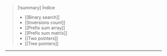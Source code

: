 > [!summary] Índice
> - [[Binary search]]
> - [[Inversions count]]
> - [[Prefix sum array]]
> - [[Prefix sum matrix]]
> - [[Two pointers]]
> - [[Tree pointers]]

---